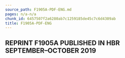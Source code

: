 ```yaml
---
source_path: F1905A-PDF-ENG.md
pages: n/a-n/a
chunk_id: 6457507f2a6280ab7c1259185de45c7c6d4309ab
title: F1905A-PDF-ENG
---
```

## REPRINT F1905A PUBLISHED IN HBR SEPTEMBER–OCTOBER 2019
